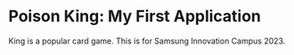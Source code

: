 # Poison King: My First Application
 King is a popular card game. This is for Samsung Innovation Campus 2023.
